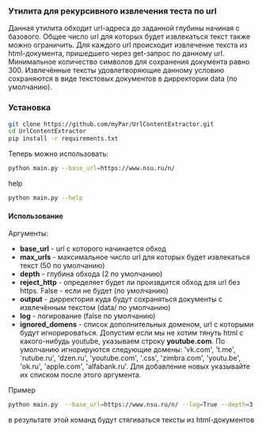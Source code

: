### Утилита для рекурсивного извлечения теста по url
Данная утилита обходит url-адреса до заданной глубины начиная с базового. Общее число url для которых будет извлекаться текст также можно ограничить. Для каждого url происходит извлечение текста из html-документа, пришедшего через get-запрос по данному url. Минимальное количество символов для сохранения документа равно 300. Извлечённые тексты удовлетворяющие данному условию сохраняются в виде текстовых документов в дирректории data (по умолчанию).
### Установка
```bash
git clone https://github.com/myPar/UrlContentExtractor.git
cd UrlContentExtractor
pip install -r requirements.txt
```
Теперь можно использовать:
```bash
python main.py --base_url=https://www.nsu.ru/n/
```
help
```bash
python main.py --help
```

#### Использование
Аргументы:

* __base_url__ - url с которого начинается обход
* __max_urls__ - максимальное число url для которых будет извлекаться текст (50 по умолчанию)
* __depth__ - глубина обхода (2 по умолчанию)
* __reject_http__ - определяет будет ли произвдится обход для url без https. False - если не будет (по умолчанию)
* __output__ - дирректория куда будут сохраняться документы с извлечённым текстом (data/ по умолчанию)
* __log__ - логирование (false по умолчанию)
* __ignored_domens__ - список дополнительных доменом, url с которыми будут игнорироваться. Допустим если мы не хотим тянуть html с какого-нибудь youtube, указываем строку **youtube.com**. По умолчанию игнорируются следующие домены: 'vk.com', 't.me', 'rutube.ru', 'dzen.ru', 'youtube.com', '.css', 'zimbra.com', 'youtu.be', 'ok.ru', 'apple.com', 'alfabank.ru'. Для добавление новых указывайте их списком после этого аргумента.

Пример
```bash
python main.py  --base_url=https://www.nsu.ru/n/ --log=True --depth=3 --max_urls=200
```
в результате этой команд будут стягиваться тексты из html-документов 